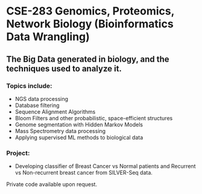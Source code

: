 # CSE-283 Genomics, Proteomics, Network Biology (Bioinformatics Data Wrangling)
## The Big Data generated in biology, and the techniques used to analyze it. 

### Topics include: 
- NGS data processing
- Database filtering
- Sequence Alignment Algorithms
- Bloom Filters and other probabilistic, space-efficient structures
- Genome segmentation with Hidden Markov Models 
- Mass Spectrometry data processing
- Applying supervised ML methods to biological data

### Project: 
- Developing classifier of Breast Cancer vs Normal patients and Recurrent vs Non-recurrent breast cancer from SILVER-Seq data.

Private code available upon request. 
